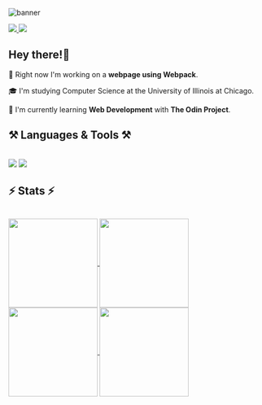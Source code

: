 ![banner](https://github.com/nolan-reilly/nolan-reilly/assets/88734512/d3cf2ac3-4d32-4c65-9b87-b1afda98b62a)

<div> 
  <a href="mailto:nolanreilly02@gmail.com">
    <img src="https://img.shields.io/badge/Gmail-333333?style=for-the-badge&logo=gmail&logoColor=red" />
  </a>
  <a href="https://linkedin.com/in/reilly-nolan" target="_blank">
    <img src="https://img.shields.io/badge/LinkedIn-0077B5?style=for-the-badge&logo=linkedin&logoColor=white" target="_blank" />
  </a>

  <!--
  <a href="https://salesp07.github.io" target="_blank">
     <img src="https://img.shields.io/badge/Portfolio-FF5722?style=for-the-badge&logo=todoist&logoColor=white" target="_blank" />
  </a>
  -->
</div>

<h2>Hey there!👋</h2>
<p>🔭 Right now I'm working on a <strong>webpage using Webpack</strong>.</p>
<p>🎓 I'm studying Computer Science at the University of Illinois at Chicago.</p>
<p>🌱 I'm currently learning <strong>Web Development</strong> with <strong>The Odin Project</strong>.</p>

<!-- SKills -->
<h2>⚒️ Languages & Tools ⚒️</h2>
<br/>
<div>
  <img src="https://skillicons.dev/icons?i=javascript,html,css,wordpress,tailwind,npm,webpack,nodejs,express,nextjs,react,python,ruby,rails">
  <img src="https://skillicons.dev/icons?i=sqlite,postgres,cpp,arduino,cs,dotnet,unity,blender,linux,git">
</div>

<h2>⚡ Stats ⚡</h2>
<br>
<a href="https://github.com/nolan-reilly/github-readme-stats#gh-dark-mode-only">
  <img height=175 align="center" src="https://github-readme-stats.vercel.app/api?username=nolan-reilly&show_icons=true&hide=prs,contribs&theme=dark"/>
</a>

<a href="https://github.com/nolan-reilly/github-readme-stats#gh-light-mode-only">
  <img height=175 align="center" src="https://github-readme-stats.vercel.app/api?username=nolan-reilly&show_icons=true&hide=prs,contribs&theme=default"/>
</a>

<!-- Most used languaged stats -->
<a href="https://github.com/nolan-reilly/convoychat#gh-dark-mode-only">
  <img height=175 align="center" src="https://github-readme-stats.vercel.app/api/top-langs?username=nolan-reilly&layout=compact&langs_count=8&theme=dark&card_width=320#gh-dark-mode-only" />
</a>

<a href="https://github.com/nolan-reilly/convoychat#gh-light-mode-only">
  <img height=175 align="center" src="https://github-readme-stats.vercel.app/api/top-langs?username=nolan-reilly&layout=compact&langs_count=8&theme=default&card_width=320#gh-dark-mode-only" />
</a>
